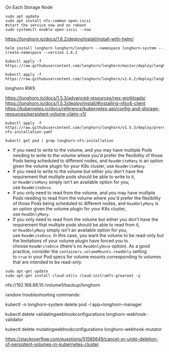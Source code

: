 On Each Storage Node

```
sudo apt update
sudo apt install nfs-common open-iscsi
#start the service now and on reboot
sudo systemctl enable open-iscsi --now
```

https://longhorn.io/docs/1.6.2/deploy/install/install-with-helm/

```
helm install longhorn longhorn/longhorn --namespace longhorn-system --create-namespace --version 1.6.2
```


```
kubectl apply -f https://raw.githubusercontent.com/longhorn/longhorn/master/deploy/longhorn.yaml
```

```
kubectl apply -f https://raw.githubusercontent.com/longhorn/longhorn/v1.6.2/deploy/longhorn.yaml
```

longhorn RWX

https://longhorn.io/docs/1.5.3/advanced-resources/rwx-workloads/
https://longhorn.io/docs/1.5.3/deploy/install/#installing-nfsv4-client
https://kubernetes.io/docs/reference/kubernetes-api/config-and-storage-resources/persistent-volume-claim-v1/


```
kubectl apply -f https://raw.githubusercontent.com/longhorn/longhorn/v1.5.3/deploy/prerequisite/longhorn-nfs-installation.yaml
```

```fallback
kubectl get pod | grep longhorn-nfs-installation
```

- If you need to write to the volume, and you may have multiple Pods needing to write to the volume where you'd prefer the flexibility of those Pods being scheduled to different nodes, and `ReadWriteMany` is an option given the volume plugin for your K8s cluster, use `ReadWriteMany`.
- If you need to write to the volume but either you don't have the requirement that multiple pods should be able to write to it, or `ReadWriteMany` simply isn't an available option for you, use `ReadWriteOnce`.
- If you only need to read from the volume, and you may have multiple Pods needing to read from the volume where you'd prefer the flexibility of those Pods being scheduled to different nodes, and `ReadOnlyMany` is an option given the volume plugin for your K8s cluster, use `ReadOnlyMany`.
- If you only need to read from the volume but either you don't have the requirement that multiple pods should be able to read from it, or `ReadOnlyMany` simply isn't an available option for you, use `ReadWriteOnce`. In this case, you want the volume to be read-only but the limitations of your volume plugin have forced you to choose `ReadWriteOnce` (there's no `ReadOnlyOnce` option). As a good practice, consider the `containers.volumeMounts.readOnly` setting to `true` in your Pod specs for volume mounts corresponding to volumes that are intended to be read-only.

```
sudo apt-get update
sudo apt-get install cloud-utils cloud-initramfs-growroot -y
```


nfs://192.168.88.10:/volume1/backup/longhorn

random troubleshooting commands:

kubectl -n longhorn-system delete pod -l app=longhorn-manager

kubectl delete validatingwebhookconfigurations longhorn-webhook-validator

kubectl delete mutatingwebhookconfigurations longhorn-webhook-mutator

https://stackoverflow.com/questions/51585649/cancel-or-undo-deletion-of-persistent-volumes-in-kubernetes-cluster